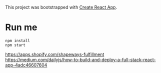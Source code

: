 This project was bootstrapped with [Create React App](https://github.com/facebook/create-react-app).

# Run me

    npm install
    npm start

https://apps.shopify.com/shapeways-fulfillment
https://medium.com/dailyjs/how-to-build-and-deploy-a-full-stack-react-app-4adc46607604